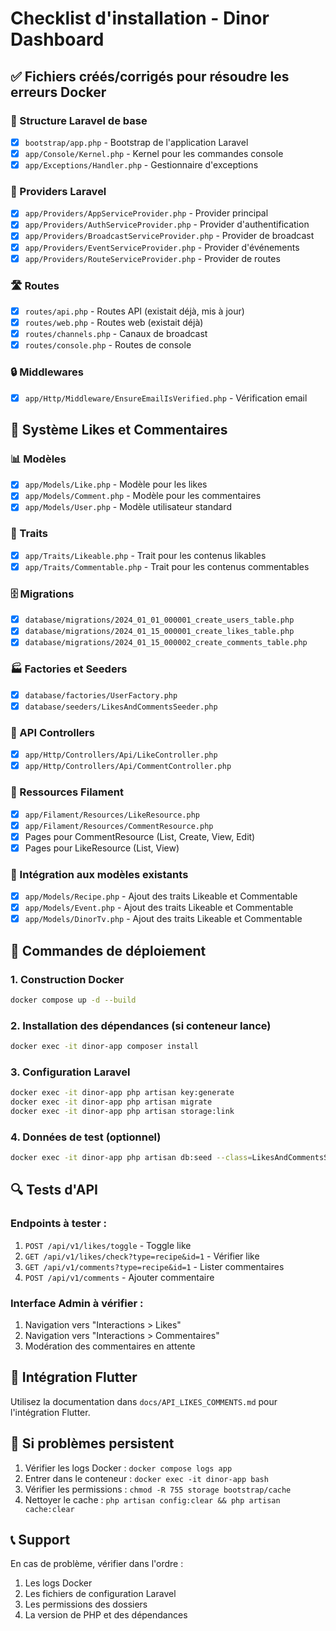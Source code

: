 # Checklist d'installation - Dinor Dashboard

## ✅ Fichiers créés/corrigés pour résoudre les erreurs Docker

### 🔧 Structure Laravel de base
- [x] `bootstrap/app.php` - Bootstrap de l'application Laravel
- [x] `app/Console/Kernel.php` - Kernel pour les commandes console
- [x] `app/Exceptions/Handler.php` - Gestionnaire d'exceptions

### 🔌 Providers Laravel
- [x] `app/Providers/AppServiceProvider.php` - Provider principal
- [x] `app/Providers/AuthServiceProvider.php` - Provider d'authentification
- [x] `app/Providers/BroadcastServiceProvider.php` - Provider de broadcast
- [x] `app/Providers/EventServiceProvider.php` - Provider d'événements
- [x] `app/Providers/RouteServiceProvider.php` - Provider de routes

### 🛣️ Routes
- [x] `routes/api.php` - Routes API (existait déjà, mis à jour)
- [x] `routes/web.php` - Routes web (existait déjà)
- [x] `routes/channels.php` - Canaux de broadcast
- [x] `routes/console.php` - Routes de console

### 🔒 Middlewares
- [x] `app/Http/Middleware/EnsureEmailIsVerified.php` - Vérification email

## 🎯 Système Likes et Commentaires

### 📊 Modèles
- [x] `app/Models/Like.php` - Modèle pour les likes
- [x] `app/Models/Comment.php` - Modèle pour les commentaires
- [x] `app/Models/User.php` - Modèle utilisateur standard

### 🔧 Traits
- [x] `app/Traits/Likeable.php` - Trait pour les contenus likables
- [x] `app/Traits/Commentable.php` - Trait pour les contenus commentables

### 🗄️ Migrations
- [x] `database/migrations/2024_01_01_000001_create_users_table.php`
- [x] `database/migrations/2024_01_15_000001_create_likes_table.php`
- [x] `database/migrations/2024_01_15_000002_create_comments_table.php`

### 🏭 Factories et Seeders
- [x] `database/factories/UserFactory.php`
- [x] `database/seeders/LikesAndCommentsSeeder.php`

### 🔌 API Controllers
- [x] `app/Http/Controllers/Api/LikeController.php`
- [x] `app/Http/Controllers/Api/CommentController.php`

### 🎨 Ressources Filament
- [x] `app/Filament/Resources/LikeResource.php`
- [x] `app/Filament/Resources/CommentResource.php`
- [x] Pages pour CommentResource (List, Create, View, Edit)
- [x] Pages pour LikeResource (List, View)

### 🔄 Intégration aux modèles existants
- [x] `app/Models/Recipe.php` - Ajout des traits Likeable et Commentable
- [x] `app/Models/Event.php` - Ajout des traits Likeable et Commentable
- [x] `app/Models/DinorTv.php` - Ajout des traits Likeable et Commentable

## 🚀 Commandes de déploiement

### 1. Construction Docker
```bash
docker compose up -d --build
```

### 2. Installation des dépendances (si conteneur lance)
```bash
docker exec -it dinor-app composer install
```

### 3. Configuration Laravel
```bash
docker exec -it dinor-app php artisan key:generate
docker exec -it dinor-app php artisan migrate
docker exec -it dinor-app php artisan storage:link
```

### 4. Données de test (optionnel)
```bash
docker exec -it dinor-app php artisan db:seed --class=LikesAndCommentsSeeder
```

## 🔍 Tests d'API

### Endpoints à tester :
1. `POST /api/v1/likes/toggle` - Toggle like
2. `GET /api/v1/likes/check?type=recipe&id=1` - Vérifier like
3. `GET /api/v1/comments?type=recipe&id=1` - Lister commentaires
4. `POST /api/v1/comments` - Ajouter commentaire

### Interface Admin à vérifier :
1. Navigation vers "Interactions > Likes"
2. Navigation vers "Interactions > Commentaires"
3. Modération des commentaires en attente

## 📱 Intégration Flutter

Utilisez la documentation dans `docs/API_LIKES_COMMENTS.md` pour l'intégration Flutter.

## 🐛 Si problèmes persistent

1. Vérifier les logs Docker : `docker compose logs app`
2. Entrer dans le conteneur : `docker exec -it dinor-app bash`
3. Vérifier les permissions : `chmod -R 755 storage bootstrap/cache`
4. Nettoyer le cache : `php artisan config:clear && php artisan cache:clear`

## 📞 Support

En cas de problème, vérifier dans l'ordre :
1. Les logs Docker
2. Les fichiers de configuration Laravel
3. Les permissions des dossiers
4. La version de PHP et des dépendances 